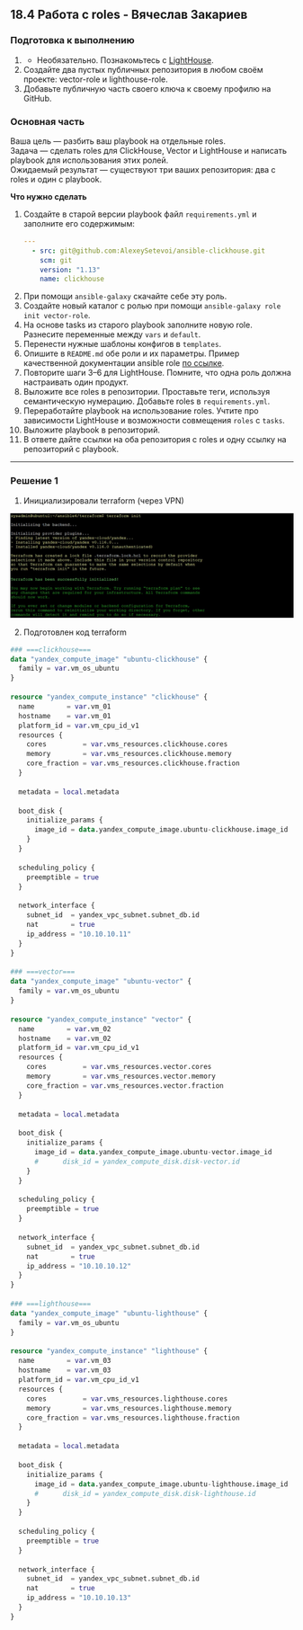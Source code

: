 ## 18.4 Работа с roles - Вячеслав Закариев

### Подготовка к выполнению

1. * Необязательно. Познакомьтесь с [LightHouse](https://youtu.be/ymlrNlaHzIY?t=929).
2. Создайте два пустых публичных репозитория в любом своём проекте: vector-role и lighthouse-role.
3. Добавьте публичную часть своего ключа к своему профилю на GitHub.

### Основная часть

Ваша цель — разбить ваш playbook на отдельные roles. \
Задача — сделать roles для ClickHouse, Vector и LightHouse и написать playbook для использования этих ролей. \
Ожидаемый результат — существуют три ваших репозитория: два с roles и один с playbook.

**Что нужно сделать**

1. Создайте в старой версии playbook файл `requirements.yml` и заполните его содержимым:
   ```yaml
   ---
     - src: git@github.com:AlexeySetevoi/ansible-clickhouse.git
       scm: git
       version: "1.13"
       name: clickhouse 
   ```
2. При помощи `ansible-galaxy` скачайте себе эту роль.
3. Создайте новый каталог с ролью при помощи `ansible-galaxy role init vector-role`.
4. На основе tasks из старого playbook заполните новую role. Разнесите переменные между `vars` и `default`. 
5. Перенести нужные шаблоны конфигов в `templates`.
6. Опишите в `README.md` обе роли и их параметры. Пример качественной документации ansible role [по ссылке](https://github.com/cloudalchemy/ansible-prometheus).
7. Повторите шаги 3–6 для LightHouse. Помните, что одна роль должна настраивать один продукт.
8. Выложите все roles в репозитории. Проставьте теги, используя семантическую нумерацию. Добавьте roles в `requirements.yml`.
9. Переработайте playbook на использование roles. Учтите про зависимости LightHouse и возможности совмещения `roles` с `tasks`.
10. Выложите playbook в репозиторий.
11. В ответе дайте ссылки на оба репозитория с roles и одну ссылку на репозиторий с playbook.

---

### Решение 1

1. Инициализировали terraform (через VPN)

![init](https://github.com/SlavaZakariev/netology/blob/19da0d0d5bd4a3ddf812abf8ddd66bb1d944bcb7/ansible/18.4_roles/resources/ans4_1.1.jpg)

2. Подготовлен код terraform

```tf
### ===clickhouse===
data "yandex_compute_image" "ubuntu-clickhouse" {
  family = var.vm_os_ubuntu
}

resource "yandex_compute_instance" "clickhouse" {
  name        = var.vm_01
  hostname    = var.vm_01
  platform_id = var.vm_cpu_id_v1
  resources {
    cores         = var.vms_resources.clickhouse.cores
    memory        = var.vms_resources.clickhouse.memory
    core_fraction = var.vms_resources.clickhouse.fraction
  }

  metadata = local.metadata

  boot_disk {
    initialize_params {
      image_id = data.yandex_compute_image.ubuntu-clickhouse.image_id
    }
  }

  scheduling_policy {
    preemptible = true
  }

  network_interface {
    subnet_id  = yandex_vpc_subnet.subnet_db.id
    nat        = true
    ip_address = "10.10.10.11"
  }
}

### ===vector===
data "yandex_compute_image" "ubuntu-vector" {
  family = var.vm_os_ubuntu
}

resource "yandex_compute_instance" "vector" {
  name        = var.vm_02
  hostname    = var.vm_02
  platform_id = var.vm_cpu_id_v1
  resources {
    cores         = var.vms_resources.vector.cores
    memory        = var.vms_resources.vector.memory
    core_fraction = var.vms_resources.vector.fraction
  }

  metadata = local.metadata

  boot_disk {
    initialize_params {
      image_id = data.yandex_compute_image.ubuntu-vector.image_id
      #      disk_id = yandex_compute_disk.disk-vector.id
    }
  }

  scheduling_policy {
    preemptible = true
  }

  network_interface {
    subnet_id  = yandex_vpc_subnet.subnet_db.id
    nat        = true
    ip_address = "10.10.10.12"
  }
}

### ===lighthouse===
data "yandex_compute_image" "ubuntu-lighthouse" {
  family = var.vm_os_ubuntu
}

resource "yandex_compute_instance" "lighthouse" {
  name        = var.vm_03
  hostname    = var.vm_03
  platform_id = var.vm_cpu_id_v1
  resources {
    cores         = var.vms_resources.lighthouse.cores
    memory        = var.vms_resources.lighthouse.memory
    core_fraction = var.vms_resources.lighthouse.fraction
  }

  metadata = local.metadata

  boot_disk {
    initialize_params {
      image_id = data.yandex_compute_image.ubuntu-lighthouse.image_id
      #      disk_id = yandex_compute_disk.disk-lighthouse.id
    }
  }

  scheduling_policy {
    preemptible = true
  }

  network_interface {
    subnet_id  = yandex_vpc_subnet.subnet_db.id
    nat        = true
    ip_address = "10.10.10.13"
  }
}
```
